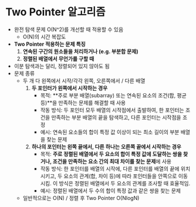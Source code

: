 # Two Pointer 알고리즘
- 완전 탐색 문제 O(N^2)를 개선할 때 적용할 수 있음  
  - O(N)의 시간 복잡도
- **Two Pointer 적용하는 문제 특징**
  1. **연속된 구간의 원소들을 처리하거나 (e.g. 부분합 문제)**
  2. **정렬된 배열에서 무언가를 구할 때**
- 이분 탐색과는 달리, 정렬되어 있지 않아도 됨
- 문제 종류
  - 두 개 다 왼쪽에서 시작/각각 왼쪽, 오른쪽에서 / 다른 배열
    1. **두 포인터가 왼쪽에서 시작하는 경우**
        - 목적: **주로 부분 배열(subarray) 또는 연속된 요소의 조건(합, 평균 등)**을 만족하는 문제를 해결할 때 사용
        - 작동 방식: 두 포인터 모두 배열의 시작점에서 출발하여, 한 포인터는 조건을 만족하는 부분 배열의 끝을 탐색하고, 다른 포인터는 시작점을 조정
        - 예시: 연속된 요소들의 합이 특정 값 이상이 되는 최소 길이의 부분 배열을 찾는 문제
    2. **하나의 포인터는 왼쪽 끝에서, 다른 하나는 오른쪽 끝에서 시작하는 경우**
        - 목적: **주로 정렬된 배열에서 두 요소의 합이 특정 값에 도달하는 쌍을 찾거나, 조건을 만족하는 요소 간의 최대 차이를 찾는 문제**에 사용
        - 작동 방식: 한 포인터를 배열의 시작에, 다른 포인터를 배열의 끝에 위치시키고, 두 요소의 관계(합, 차이 등)에 따라 포인터들을 안쪽으로 이동시킴. 이 방식은 정렬된 배열에서 두 요소의 관계를 조사할 때 효율적임.
        - 예시: 정렬된 배열에서 두 수의 합이 특정 값과 같은 쌍을 찾는 문제
  - 일반적으로는 O(N) / 정렬 후 Two Pointer O(NlogN) 
